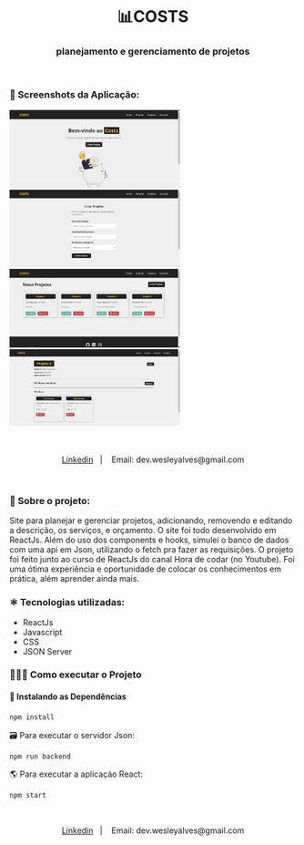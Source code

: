 <h1 align="center"> 📊COSTS</h1>
<h3 align="center">planejamento e gerenciamento de projetos</h3>
</br>

### 📸 Screenshots da Aplicação:
<div>
  <img style="width: 300px" src="./public/home.png" alt="home"/>
  <img style="width: 300px" src="./public/criar_projeto.png" alt="home"/>
</div>

<div>
  <img style="width: 300px" src="./public/projetos.png" alt="home"/>
  <img style="width: 300px" src="./public/editar_projeto.png" alt="home"/>
</div> </br>

</br>
<p align="center">
  <a href="linkedin.com/in/wesley-emanuel-alves-de-oliveira-7b05781b9">Linkedin</a>&nbsp;&nbsp;&nbsp;|&nbsp;&nbsp;&nbsp;
  <a>Email: dev.wesleyalves@gmail.com</a>
</p> </br>

### 📝 Sobre o projeto:
Site para planejar e gerenciar projetos, adicionando, removendo e editando a
descrição, os serviços, e orçamento.
O site foi todo desenvolvido em ReactJs. Além do uso dos components e hooks, 
simulei o banco de dados com uma api em Json, utilizando o fetch pra fazer as requisições.
O projeto foi feito junto ao curso de ReactJs do canal Hora de codar (no Youtube). Foi uma
ótima experiência e oportunidade de colocar os conhecimentos em prática, além aprender ainda mais.

### ⚛ Tecnologias utilizadas:
- ReactJs
- Javascript
- CSS
- JSON Server

### 🏃🏻‍♂️ Como executar o Projeto

#### 🔧 Instalando as Dependências
```bash
npm install
```

🗃 Para executar o servidor Json:
```bash
npm run backend
```

🌎 Para executar a aplicação React:
```bash
npm start
```

</br>
<p align="center">
  <a href="linkedin.com/in/wesley-emanuel-alves-de-oliveira-7b05781b9">Linkedin</a>&nbsp;&nbsp;&nbsp;|&nbsp;&nbsp;&nbsp;
  <a>Email: dev.wesleyalves@gmail.com</a>
</p>
